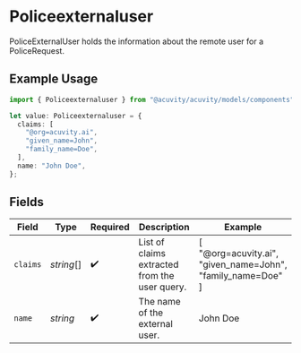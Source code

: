 # Policeexternaluser

PoliceExternalUser holds the information about the remote user for a
PoliceRequest.

## Example Usage

```typescript
import { Policeexternaluser } from "@acuvity/acuvity/models/components";

let value: Policeexternaluser = {
  claims: [
    "@org=acuvity.ai",
    "given_name=John",
    "family_name=Doe",
  ],
  name: "John Doe",
};
```

## Fields

| Field                                                       | Type                                                        | Required                                                    | Description                                                 | Example                                                     |
| ----------------------------------------------------------- | ----------------------------------------------------------- | ----------------------------------------------------------- | ----------------------------------------------------------- | ----------------------------------------------------------- |
| `claims`                                                    | *string*[]                                                  | :heavy_check_mark:                                          | List of claims extracted from the user query.               | [<br/>"@org=acuvity.ai",<br/>"given_name=John",<br/>"family_name=Doe"<br/>] |
| `name`                                                      | *string*                                                    | :heavy_check_mark:                                          | The name of the external user.                              | John Doe                                                    |